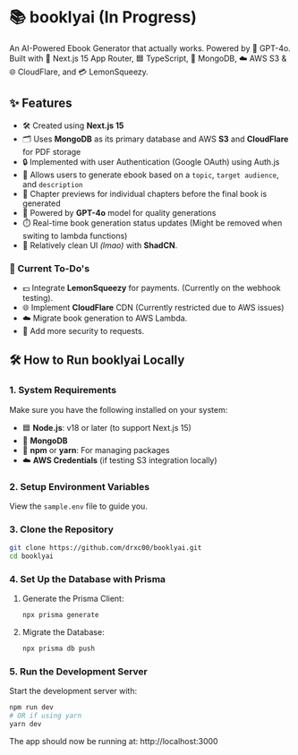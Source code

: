 # 📚 bookly**ai** (In Progress)
An AI-Powered Ebook Generator that actually works. Powered by 🤖 GPT-4o.
Built with 🚀 Next.js 15 App Router, 🟦 TypeScript, 🍃 MongoDB, ☁️ AWS S3 & 🌐 CloudFlare, and 💳 LemonSqueezy.

## ✨ Features
- 🛠️ Created using **Next.js 15**
- 🗂️ Uses **MongoDB** as its primary database and AWS **S3** and **CloudFlare** for PDF storage
- 🔒 Implemented with user Authentication (Google OAuth) using Auth.js
- 📖 Allows users to generate ebook based on a `topic`, `target audience`, and `description`
- 📄 Chapter previews for individual chapters before the final book is generated
- 🌟 Powered by **GPT-4o** model for quality generations
- ⏱️ Real-time book generation status updates (Might be removed when switing to lambda functions)
- 🎨 Relatively clean UI *(lmao)* with **ShadCN**.
### 📝 Current To-Do's
- 💵 Integrate **LemonSqueezy** for payments. (Currently on the webhook testing).
- 🌐 Implement **CloudFlare** CDN (Currently restricted due to AWS issues)
- ☁️ Migrate book generation to AWS Lambda.
- 🔐 Add more security to requests.

## 🛠️ How to Run booklyai Locally

### 1. **System Requirements**
Make sure you have the following installed on your system:
- 🟦 **Node.js**: v18 or later (to support Next.js 15)
- 🍃 **MongoDB** 
- 🧰 **npm** or **yarn**: For managing packages
- ☁️ **AWS Credentials** (if testing S3 integration locally)

### 2. Setup Environment Variables
View the `sample.env` file to guide you.

### 3. **Clone the Repository**
```bash
git clone https://github.com/drxc00/booklyai.git
cd booklyai
```

### 4. Set Up the Database with Prisma
1. Generate the Prisma Client:
    ```bash
    npx prisma generate
    ```
2. Migrate the Database:
    ```bash
    npx prisma db push
    ```


### 5. Run the Development Server
Start the development server with:
```bash
npm run dev  
# OR if using yarn  
yarn dev  
```
The app should now be running at: http://localhost:3000